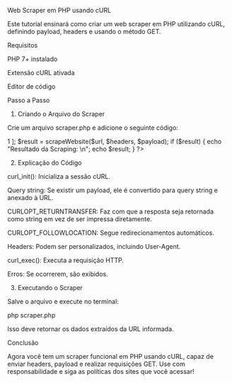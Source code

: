 Web Scraper em PHP usando cURL

Este tutorial ensinará como criar um web scraper em PHP utilizando cURL, definindo payload, headers e usando o método GET.

Requisitos

PHP 7+ instalado

Extensão cURL ativada

Editor de código


Passo a Passo

1. Criando o Arquivo do Scraper

Crie um arquivo scraper.php e adicione o seguinte código:

<?php

function scrapeWebsite($url, $headers = [], $payload = []) {
    $ch = curl_init();
    
    // Se houver payload, adicione como query string
    if (!empty($payload)) {
        $url .= '?' . http_build_query($payload);
    }
    
    curl_setopt($ch, CURLOPT_URL, $url);
    curl_setopt($ch, CURLOPT_RETURNTRANSFER, true);
    curl_setopt($ch, CURLOPT_FOLLOWLOCATION, true);
    
    // Definir Headers personalizados
    if (!empty($headers)) {
        curl_setopt($ch, CURLOPT_HTTPHEADER, $headers);
    }
    
    // Executar a requisição
    $response = curl_exec($ch);
    
    // Verificar erros
    if (curl_errno($ch)) {
        echo 'Erro no cURL: ' . curl_error($ch);
        return false;
    }
    
    curl_close($ch);
    
    return $response;
}

// Exemplo de uso
$url = "https://jsonplaceholder.typicode.com/posts";
$headers = [
    "User-Agent: Mozilla/5.0",
    "Accept: application/json"
];
$payload = [
    "userId" => 1
];

$result = scrapeWebsite($url, $headers, $payload);

if ($result) {
    echo "Resultado da Scraping: \n";
    echo $result;
}
?>

2. Explicação do Código

curl_init(): Inicializa a sessão cURL.

Query string: Se existir um payload, ele é convertido para query string e anexado à URL.

CURLOPT_RETURNTRANSFER: Faz com que a resposta seja retornada como string em vez de ser impressa diretamente.

CURLOPT_FOLLOWLOCATION: Segue redirecionamentos automáticos.

Headers: Podem ser personalizados, incluindo User-Agent.

curl_exec(): Executa a requisição HTTP.

Erros: Se ocorrerem, são exibidos.


3. Executando o Scraper

Salve o arquivo e execute no terminal:

php scraper.php

Isso deve retornar os dados extraídos da URL informada.

Conclusão

Agora você tem um scraper funcional em PHP usando cURL, capaz de enviar headers, payload e realizar requisições GET. Use com responsabilidade e siga as políticas dos sites que você acessar!

